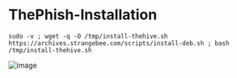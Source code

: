 # ThePhish-Installation

```shell
sudo -v ; wget -q -O /tmp/install-thehive.sh https://archives.strangebee.com/scripts/install-deb.sh ; bash /tmp/install-thehive.sh

```

![image](https://user-images.githubusercontent.com/20743678/182128531-fcc82ec5-8b80-45bb-92b8-863cfb61d1bf.png)
